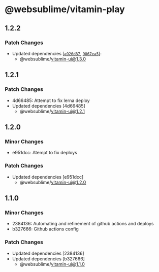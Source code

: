 # @websublime/vitamin-play

## 1.2.2

### Patch Changes

- Updated dependencies [[`a926d87`](https://github.com/websublime/vitamin/commit/a926d875fceb10f215c20c760e6ec0cde2b5b338), [`9867ea5`](https://github.com/websublime/vitamin/commit/9867ea59e3bf54ca1573bd6a64c962c25e7447d7)]:
  - @websublime/vitamin-ui@1.3.0

## 1.2.1

### Patch Changes

- 4d66485: Attempt to fix lerna deploy
- Updated dependencies [4d66485]
  - @websublime/vitamin-ui@1.2.1

## 1.2.0

### Minor Changes

- e951dcc: Atempt to fix deploys

### Patch Changes

- Updated dependencies [e951dcc]
  - @websublime/vitamin-ui@1.2.0

## 1.1.0

### Minor Changes

- 2384136: Automating and refinement of github actions and deploys
- b327666: Github actions config

### Patch Changes

- Updated dependencies [2384136]
- Updated dependencies [b327666]
  - @websublime/vitamin-ui@1.1.0
